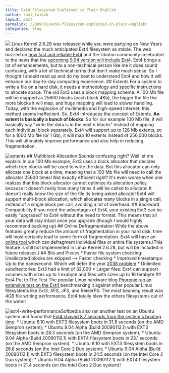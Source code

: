 ```yaml
---
title: Ext4 Filesystem Explained in Plain English
author: rami_taibah
layout: post
permalink: /2009/01/ext4-filesystem-explained-in-plain-english/
categories: blog
---
```


![](http://farm4.static.flickr.com/3277/2556020150_f61f1696fa.jpg?v=0)
Linux Kernel 2.6.28 was released while you were partying on New Years and declared the much anticipated Ext4 filesystem as stable. The web buzzed on [how fast and reliable Ext4](http://arstechnica.com/journals/linux.ars/2009/01/12/super-fast-ext4-filesystem-arrives-in-ubuntu-9-04) and the Ubutnu community celebrated to the news that the [upcoming 9.04 version will include Ext4](http://www.linux-magazine.com/online/news/ubuntu_9_04_supports_ext4). Ext4 brings a lot of enhancements, but to a non-technical person like me it does sound confusing, with a lot of technical terms that don't make much sense. So I thought I should read up and do my best to understand Ext4 and how it will enhance our day-to-day computing experience.
\#\# Extents
For a system to write a file on a hard disk, it needs a methodology and specific instructions to allocate space. The old Ext3 uses a block mapping scheme: A 100 Mb file will be mapped as 25600 blocks (each block 4Kb), the bigger the file the more blocks it will map, and huge mapping will lead to slower handling.
Today, with the explosion of multimedia and high-speed Internet, this method seems ineffecient. So, Ext4 introduces the concept of Extents. **An extent is basically a bunch of blocks**. So for our example 100 Mb file, it will basically say "write the data is in the next n blocks" instead of mapping each individual block separately. Ext4 will support up to 128 Mb extents, so for a 1000 Mb file (or 1 Gb), it will map 10 extents instead of 256,000 blocks. This will ultimately improve performance and also help in reducing fragmentation.

![extents](http://192.168.1.33/blog2/wp-content/uploads/2009/01/extents.png)
\#\# Multiblock Allocation
Sounds confusing right? Well let me explain: In our 100 Mb example, Ext3 uses a block allocator that decides which free blocks will be used to write the data. But this allocator can only allocate one block at a time, meaning that a 100 Mb file will need to call the allocator 25600 times! Not exactly efficient right? It's even worse when one realizes that this block allocator cannot optimize its allocation policy because it doesn't really how many times it will be called to allocate! It doesn't really know the size of the file its being asked allocate!
Ext4 will support multi-block allocation, which allocates many blocks in a single call, instead of a single block per call, avoiding a lot of overhead.
\#\# Backward Compatibility
If you need the advantages of Ext4, your existing Ext3 can be easily "upgraded" to Ext4 without the need to format. This means that all your data will stay intact once you upgrade (though I would highly recommend backing up)
\#\# Online Defragmentation
While the above features greatly reduce the amount of fragmentation in your hard disk, time will most certainly lead to some form of fragmentation. Ext4 will have an [online tool ](http://www.kernel.org/pub/linux/kernel/people/tytso/ext4-patches/2.6.28-ext4-3/broken-out/defrag-09-online-defrag-command)which can defragment individual files or entire file systems.(This feature is still not implemented in Linux Kernel 2.6.28, but will be included in future releases.)
\#\# Bits and Pieces
\* Faster file system checking: Unallocated blocks are skipped --\> Faster checking
\* Improved timestamps: Up to the nanosecond. Which will defer the year [2038 problem](http://en.wikipedia.org/wiki/Year_2038_Problem)
\* Unlimited subdirectories: Ext3 had a limit of 32,000
\* Larger files: Ext4  can support volumes with sizes up to 1 exabyte and files with sizes up to 16 terabyte
\#\# Ext4 Put to The Test
The popular Linux hardware blog [Phoronix ran an extensive test on the Ext4 ](http://www.phoronix.com/scan.php?page=article&item=ubuntu_ext4&num=1)benchmarking it against other popular Linux filesystems like Ext3, XFS, JFS, and ReiserFS. The most beaming result was 4GB file writing performance. Ext4 totally blew the others filesystems out of the water:

![ext4-write-performance](http://192.168.1.33/blog2/wp-content/uploads/2009/01/ext4-write-performance.png)Softpedia also ran another test on an Ubuntu system and found that [Ext4 shaved 8.7 seconds from the system's booting time](http://news.softpedia.com/news/Ubuntu-9-04-Boots-in-21-4-Seconds-101885.shtml):
\* Ubuntu 8.10 with EXT3 filesystem boots in 31.8 seconds (on the AMD Sempron system);
\* Ubuntu 9.04 Alpha (Build 20090112.1) with EXT3 filesystem boots in 28.3 seconds (on the AMD Sempron system);
\* Ubuntu 9.04 Alpha (Build 20090112.1) with EXT4 filesystem boots in 23.1 seconds (on the AMD Sempron system).
\* Ubuntu 8.10 with EXT3 filesystem boots in 26.8 seconds (on the Intel Core 2 Duo system);
\* Ubuntu 9.04 Alpha (Build 20090112.1) with EXT3 filesystem boots in 24.5 seconds (on the Intel Core 2 Duo system);
\* Ubuntu 9.04 Alpha (Build 20090112.1) with EXT4 filesystem boots in 21.4 seconds (on the Intel Core 2 Duo system)!